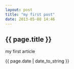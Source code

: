 ```yaml
---
layout: post
title: "my first post"
date: 2013-05-08 14:46
---
```

<h2>{{ page.title }}</h2>
<p>my first article</p>
<p>{{ page.date | date_to_string }}</p>